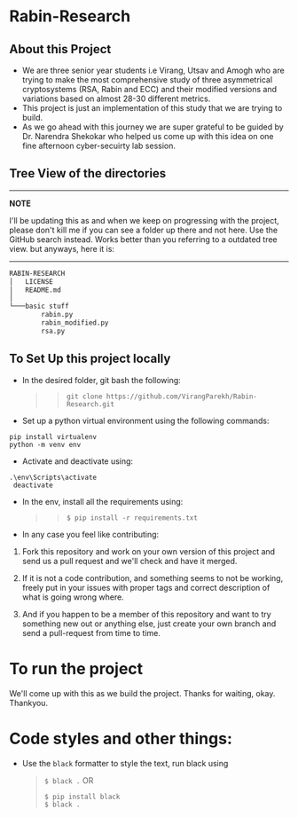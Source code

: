 # Rabin-Research

## About this Project

- We are three senior year students i.e Virang, Utsav and Amogh who are trying to make the most comprehensive study of three asymmetrical cryptosystems (RSA, Rabin and ECC) and their modified versions and variations based on almost 28-30 different metrics.
- This project is just an implementation of this study that we are trying to build.
- As we go ahead with this journey we are super grateful to be guided by Dr. Narendra Shekokar who helped us come up with this idea on one fine afternoon cyber-secuirty lab session.

## Tree View of the directories

---

**NOTE**

I'll be updating this as and when we keep on progressing with the project, please don't kill me if you can see a folder up there and not here. Use the GitHub search instead. Works better than you referring to a outdated tree view. but anyways, here it is:

---

```bash
RABIN-RESEARCH
│   LICENSE
│   README.md
│
└───basic stuff
        rabin.py
        rabin_modified.py
        rsa.py
```

## To Set Up this project locally

- In the desired folder, git bash the following:
  > > `git clone https://github.com/VirangParekh/Rabin-Research.git`
- Set up a python virtual environment using the following commands:

```shell
pip install virtualenv
python -m venv env
```

- Activate and deactivate using:

```console
.\env\Scripts\activate
 deactivate
```

- In the env, install all the requirements using:

  > > `$ pip install -r requirements.txt`

- In any case you feel like contributing:

1. Fork this repository and work on your own version of this project and send us a pull request and we'll check and have it merged.

2. If it is not a code contribution, and something seems to not be working, freely put in your issues with proper tags and correct description of what is going wrong where.

3. And if you happen to be a member of this repository and want to try something new out or anything else, just create your own branch and send a pull-request from time to time.

# To run the project

We'll come up with this as we build the project. Thanks for waiting, okay. Thankyou.

# Code styles and other things:

- Use the `black` formatter to style the text, run black using
  > `$ black .`
  > OR
  >
  > ```
  > $ pip install black
  > $ black .
  > ```
